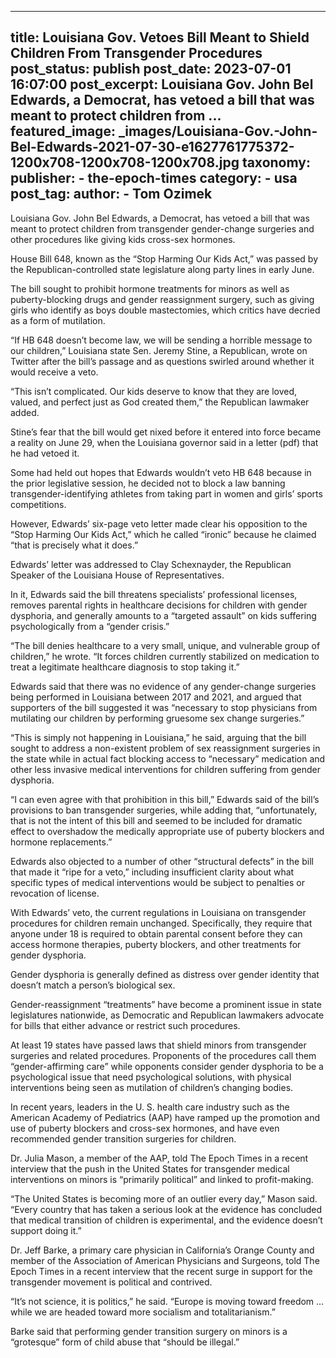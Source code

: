 
---
title: Louisiana Gov. Vetoes Bill Meant to Shield Children From Transgender Procedures 
post_status: publish
post_date: 2023-07-01 16:07:00 
post_excerpt: Louisiana Gov. John Bel Edwards, a Democrat, has vetoed a bill that was meant to protect children from ... 
featured_image: _images/Louisiana-Gov.-John-Bel-Edwards-2021-07-30-e1627761775372-1200x708-1200x708-1200x708.jpg 
taxonomy:
    publisher:
        - the-epoch-times
    category:
        - usa 
    post_tag:
    author:
        - Tom Ozimek
---
Louisiana Gov. John Bel Edwards, a Democrat, has vetoed a bill that was meant to protect children from transgender gender-change surgeries and other procedures like giving kids cross-sex hormones.

House Bill 648, known as the “Stop Harming Our Kids Act,” was passed by the Republican-controlled state legislature along party lines in early June.

The bill sought to prohibit hormone treatments for minors as well as puberty-blocking drugs and gender reassignment surgery, such as giving girls who identify as boys double mastectomies, which critics have decried as a form of mutilation.

“If HB 648 doesn’t become law, we will be sending a horrible message to our children,” Louisiana state Sen. Jeremy Stine, a Republican, wrote on Twitter after the bill’s passage and as questions swirled around whether it would receive a veto.

“This isn’t complicated. Our kids deserve to know that they are loved, valued, and perfect just as God created them,” the Republican lawmaker added.

Stine’s fear that the bill would get nixed before it entered into force became a reality on June 29, when the Louisiana governor said in a letter (pdf) that he had vetoed it.

Some had held out hopes that Edwards wouldn’t veto HB 648 because in the prior legislative session, he decided not to block a law banning transgender-identifying athletes from taking part in women and girls’ sports competitions.

However, Edwards’ six-page veto letter made clear his opposition to the “Stop Harming Our Kids Act,” which he called “ironic” because he claimed “that is precisely what it does.”

Edwards’ letter was addressed to Clay Schexnayder, the Republican Speaker of the Louisiana House of Representatives.

In it, Edwards said the bill threatens specialists’ professional licenses, removes parental rights in healthcare decisions for children with gender dysphoria, and generally amounts to a “targeted assault” on kids suffering psychologically from a “gender crisis.”

“The bill denies healthcare to a very small, unique, and vulnerable group of children,” he wrote. “It forces children currently stabilized on medication to treat a legitimate healthcare diagnosis to stop taking it.”

Edwards said that there was no evidence of any gender-change surgeries being performed in Louisiana between 2017 and 2021, and argued that supporters of the bill suggested it was “necessary to stop physicians from mutilating our children by performing gruesome sex change surgeries.”

“This is simply not happening in Louisiana,” he said, arguing that the bill sought to address a non-existent problem of sex reassignment surgeries in the state while in actual fact blocking access to “necessary” medication and other less invasive medical interventions for children suffering from gender dysphoria.

“I can even agree with that prohibition in this bill,” Edwards said of the bill’s provisions to ban transgender surgeries, while adding that, “unfortunately, that is not the intent of this bill and seemed to be included for dramatic effect to overshadow the medically appropriate use of puberty blockers and hormone replacements.”

Edwards also objected to a number of other “structural defects” in the bill that made it “ripe for a veto,” including insufficient clarity about what specific types of medical interventions would be subject to penalties or revocation of license.

With Edwards’ veto, the current regulations in Louisiana on transgender procedures for children remain unchanged. Specifically, they require that anyone under 18 is required to obtain parental consent before they can access hormone therapies, puberty blockers, and other treatments for gender dysphoria.

Gender dysphoria is generally defined as distress over gender identity that doesn’t match a person’s biological sex.

Gender-reassignment “treatments” have become a prominent issue in state legislatures nationwide, as Democratic and Republican lawmakers advocate for bills that either advance or restrict such procedures.

At least 19 states have passed laws that shield minors from transgender surgeries and related procedures. Proponents of the procedures call them “gender-affirming care” while opponents consider gender dysphoria to be a psychological issue that need psychological solutions, with physical interventions being seen as mutilation of children’s changing bodies.

In recent years, leaders in the U. S. health care industry such as the American Academy of Pediatrics (AAP) have ramped up the promotion and use of puberty blockers and cross-sex hormones, and have even recommended gender transition surgeries for children.

Dr. Julia Mason, a member of the AAP, told The Epoch Times in a recent interview that the push in the United States for transgender medical interventions on minors is “primarily political” and linked to profit-making.

“The United States is becoming more of an outlier every day,” Mason said. “Every country that has taken a serious look at the evidence has concluded that medical transition of children is experimental, and the evidence doesn’t support doing it.”

Dr. Jeff Barke, a primary care physician in California’s Orange County and member of the Association of American Physicians and Surgeons, told The Epoch Times in a recent interview that the recent surge in support for the transgender movement is political and contrived.

“It’s not science, it is politics,” he said. “Europe is moving toward freedom … while we are headed toward more socialism and totalitarianism.”

Barke said that performing gender transition surgery on minors is a “grotesque” form of child abuse that “should be illegal.” 